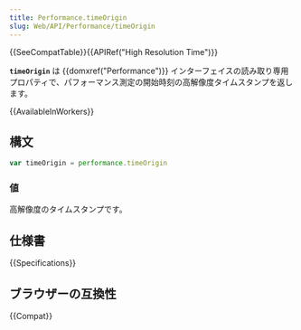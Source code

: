 ```yaml
---
title: Performance.timeOrigin
slug: Web/API/Performance/timeOrigin
---
```


{{SeeCompatTable}}{{APIRef("High Resolution Time")}}

**`timeOrigin`** は {{domxref("Performance")}} インターフェイスの読み取り専用プロパティで、パフォーマンス測定の開始時刻の高解像度タイムスタンプを返します。

{{AvailableInWorkers}}

## 構文

```js
var timeOrigin = performance.timeOrigin
```

### 値

高解像度のタイムスタンプです。

## 仕様書

{{Specifications}}

## ブラウザーの互換性

{{Compat}}
